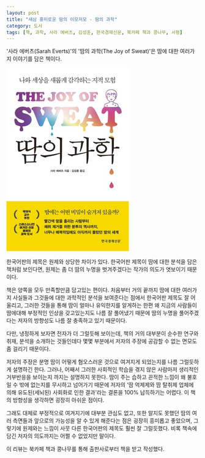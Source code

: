 ```yaml
---
layout: post
title: "새삼 흥미로운 땀의 이모저모 - 땀의 과학"
category: 도서
tags: [책, 과학, 사라 에버츠, 김성훈, 한국경제신문, 북카페 책과 콩나무, 서평]
---
```


'사라 에버츠(Sarah Everts)'의
'땀의 과학(The Joy of Sweat)'은
땀에 대한 여러가지 이야기를 담은 책이다.

![표지](/images/book/the-joy-of-sweat-book-h480.jpg)

한국어판의 제목은 원제와 상당한 차이가 있다.
한국어판 제목이 땀에 대한 분석을 담은 책처럼 보인다면,
원제는 좀 더 땀의 누명을 벗겨주겠다는 작가의 의도가 엿보이기 때문이다.

책은 양쪽을 모두 만족할만큼 담고있는 편이다.
처음부터 거의 끝까지 땀에 대한 여러가지 사실들과 그것들에 대한 과학적인 분석을 보여준다는 점에서 한국어판 제목도 잘 어울리고,
그러한 것들을 통해 땀이 얼마나 유익한지를 알게하는 한편
왜 지금의 사람들이 땀에대해 부정적인 인상을 갖고있는지도 나름 잘 풀어냈기 때문에
땀의 누명을 풀어주겠다는 저자의 방향성도 나름 잘 충족하고 있기 때문이다.

다만, 냉정하게 보자면 전자가 더 그럴듯해 보이는데,
책의 거의 대부분이 순수한 연구와 취재, 분석을 소개하는 것들인데다
몇몇 부분에서 저자의 주장에 공감할 수 없는 면모도 좀 걸리기 때문이다.

저자의 주장은 분명 땀이 어떻게 혐오스러운 것으로 여겨지게 되었는지를 나름 그럴듯하게 설명하긴 한다.
그러나, 어째서 그러한 사회적인 학습을 겪지 않은 사람마저 생리적인 거부반응을 보이는지 까지는 설명하지 못한다.
땀이 주는 습하고 끈적한 느낌이 왜 불호일 수 밖에 없는지를 무시하고 넘어가기 때문에
저자의 '땀 억제제와 땀 탈취제 업체에 의해 유도된(세뇌된) 사회화로 인한 결과'라는 결론을 100% 납득하기는 어렵다.
이 책의 방향성을 생각하면 굉장히 아쉬운 점이다.

그래도 대체로 부정적으로 여겨지기에 대부분 관심도 없고, 또한 알지도 못했던
땀의 여러 측면들과 앞으로의 가능성을 알 수 있게 해준다는 점은 굉장히 흥미롭고 좋았으며,
그렇기에 원제와는 느낌이 사뭇 다른 한국어판의 제목도 훨씬 잘 그럴듯했다.
비록 책속에 담긴 저자의 의도까지는 어쩔 수 없었지만 말이다.



<div class="im im-info">
이 리뷰는 북카페 책과 콩나무를 통해 출판사로부터 책을 받고 작성했다.
</div>
